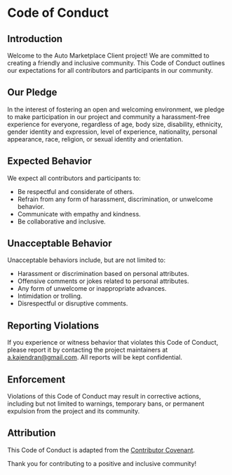 # Code of Conduct

## Introduction

Welcome to the Auto Marketplace Client project! We are committed to creating a friendly and inclusive community. This Code of Conduct outlines our expectations for all contributors and participants in our community.

## Our Pledge

In the interest of fostering an open and welcoming environment, we pledge to make participation in our project and community a harassment-free experience for everyone, regardless of age, body size, disability, ethnicity, gender identity and expression, level of experience, nationality, personal appearance, race, religion, or sexual identity and orientation.

## Expected Behavior

We expect all contributors and participants to:

- Be respectful and considerate of others.
- Refrain from any form of harassment, discrimination, or unwelcome behavior.
- Communicate with empathy and kindness.
- Be collaborative and inclusive.

## Unacceptable Behavior

Unacceptable behaviors include, but are not limited to:

- Harassment or discrimination based on personal attributes.
- Offensive comments or jokes related to personal attributes.
- Any form of unwelcome or inappropriate advances.
- Intimidation or trolling.
- Disrespectful or disruptive comments.

## Reporting Violations

If you experience or witness behavior that violates this Code of Conduct, please report it by contacting the project maintainers at a.kajendran@gmail.com. All reports will be kept confidential.

## Enforcement

Violations of this Code of Conduct may result in corrective actions, including but not limited to warnings, temporary bans, or permanent expulsion from the project and its community.

## Attribution

This Code of Conduct is adapted from the [Contributor Covenant](https://www.contributor-covenant.org/version/2/0/code_of_conduct.html).

Thank you for contributing to a positive and inclusive community!


